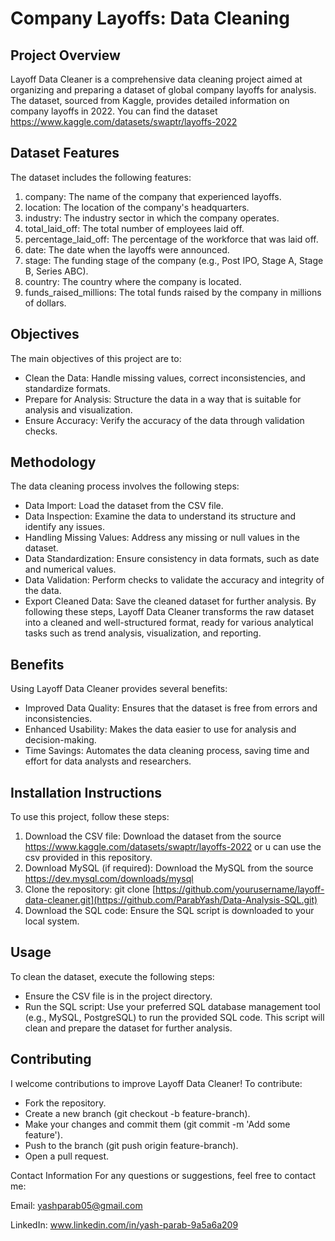 # Company Layoffs: Data Cleaning
## Project Overview

Layoff Data Cleaner is a comprehensive data cleaning project aimed at organizing and preparing a dataset of global company layoffs for analysis. The dataset, sourced from Kaggle, provides detailed information on company layoffs in 2022. You can find the dataset https://www.kaggle.com/datasets/swaptr/layoffs-2022


## Dataset Features
The dataset includes the following features:

1. company: The name of the company that experienced layoffs.
2. location: The location of the company's headquarters.
3. industry: The industry sector in which the company operates.
4. total_laid_off: The total number of employees laid off.
5. percentage_laid_off: The percentage of the workforce that was laid off.
6. date: The date when the layoffs were announced.
7. stage: The funding stage of the company (e.g., Post IPO, Stage A, Stage B, Series ABC).
8. country: The country where the company is located.
9. funds_raised_millions: The total funds raised by the company in millions of dollars.

## Objectives
The main objectives of this project are to:

- Clean the Data: Handle missing values, correct inconsistencies, and standardize formats.
- Prepare for Analysis: Structure the data in a way that is suitable for analysis and visualization.
- Ensure Accuracy: Verify the accuracy of the data through validation checks.

## Methodology
The data cleaning process involves the following steps:

- Data Import: Load the dataset from the CSV file.
- Data Inspection: Examine the data to understand its structure and identify any issues.
- Handling Missing Values: Address any missing or null values in the dataset.
- Data Standardization: Ensure consistency in data formats, such as date and numerical values.
- Data Validation: Perform checks to validate the accuracy and integrity of the data.
- Export Cleaned Data: Save the cleaned dataset for further analysis.
By following these steps, Layoff Data Cleaner transforms the raw dataset into a cleaned and well-structured format, ready for various analytical tasks such as trend analysis, visualization, and reporting.

## Benefits
Using Layoff Data Cleaner provides several benefits:

- Improved Data Quality: Ensures that the dataset is free from errors and inconsistencies.
- Enhanced Usability: Makes the data easier to use for analysis and decision-making.
- Time Savings: Automates the data cleaning process, saving time and effort for data analysts and researchers.

## Installation Instructions
To use this project, follow these steps:

1. Download the CSV file: Download the dataset from the source https://www.kaggle.com/datasets/swaptr/layoffs-2022 or u can use the csv provided in this repository.
2. Download MySQL (if required): Download the MySQL from the source https://dev.mysql.com/downloads/mysql
3. Clone the repository: git clone [https://github.com/yourusername/layoff-data-cleaner.git](https://github.com/ParabYash/Data-Analysis-SQL.git)
4. Download the SQL code: Ensure the SQL script is downloaded to your local system.

## Usage
To clean the dataset, execute the following steps:

- Ensure the CSV file is in the project directory.
- Run the SQL script: Use your preferred SQL database management tool (e.g., MySQL, PostgreSQL) to run the provided SQL code. This script will clean and prepare the dataset for further analysis. 

## Contributing
I welcome contributions to improve Layoff Data Cleaner! To contribute:

- Fork the repository.
- Create a new branch (git checkout -b feature-branch).
- Make your changes and commit them (git commit -m 'Add some feature').
- Push to the branch (git push origin feature-branch).
- Open a pull request.

Contact Information
For any questions or suggestions, feel free to contact me:

Email: yashparab05@gmail.com

LinkedIn: www.linkedin.com/in/yash-parab-9a5a6a209
